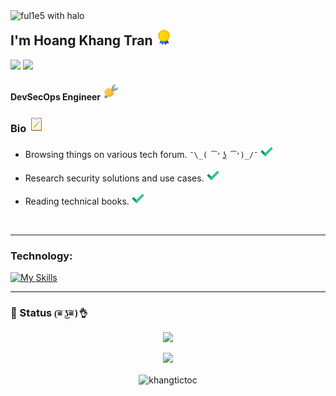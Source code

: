 <img src="https://i.imgur.com/Q7L9kck.png" align="left" width="340" alt="ful1e5 with halo"/>

## I'm Hoang Khang Tran <img src="img/icons8-warranty.gif" width="27px" height="27px" >
<a href="https://www.linkedin.com/in/tranhoangkhang79/"><img src="https://img.shields.io/static/v1?label=&message=LINKEDIN&color=blue&style=for-the-badge&logo=linkedin"></a>
<a href="https://www.facebook.com/hoangkhang.tran.14"><img src="https://img.shields.io/static/v1?label=&message=FACEBOOK&logoColor=white&color=005FED&style=for-the-badge&logo=facebook"></a>

#### DevSecOps Engineer <img src="img/icons8-maintenance.gif" width="27px" height="27px" >

### Bio <img src="img/icons8-task.gif"  width="25px" height="25px" >

- Browsing things on various tech forum. `¯\_( ͡❛ ͜ʖ ͡❛)_/¯` <img src="img/icons8-checked.gif" width="20px" height="20px">

- Research security solutions and use cases.  <img src="img/icons8-checked.gif" width="20px" height="20px">

- Reading technical books. <img src="img/icons8-checked.gif" width="20px" height="20px">

<br>

---
### Technology:

  [![My Skills](https://skillicons.dev/icons?i=html,css,js,c,cs,cpp,java,py,docker,linux,md,selenium,jenkins,kubernetes,postman,powershell,git,discord,github,vscode,visualstudio,eclipse)](https://skillicons.dev)
 
---
### 🌟 Status  `(͠≖ ͜ʖ͠≖)👌`

<p align="center"><img src="https://github-readme-stats.vercel.app/api?username=khangtictoc&show_icons=true&theme=tokyonight"></p>
<p align="center"><img src="https://github-readme-stats.vercel.app/api/top-langs/?username=khangtictoc&theme=tokyonight&layout=compact&langs_count=8"></p>

<p align="center" ><img align="center" src="https://github-readme-streak-stats.herokuapp.com/?user=khangtictoc&theme=tokyonight&background=0d1117&date_format=M%20j%5B%2C%20Y%5D" alt="khangtictoc" /></p>

</center>
